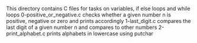 This directory contains C files for tasks on variables, if else loops and while loops
0-positive_or_negative.c checks whether a given number n is positive, negative or zero and prints accordingly
1-last_digit.c compares the last digit of a given number n and compares to other numbers
2-print_alphabet.c prints alphabets in lowercase using putchar
